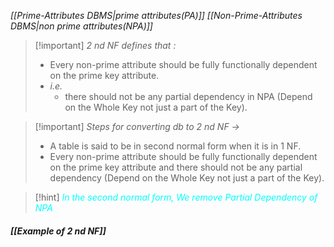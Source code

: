 *[[Prime-Attributes DBMS|prime attributes(PA)]]*
*[[Non-Prime-Attributes DBMS|non prime attributes(NPA)]]*

>[!important] *2 nd NF defines that :* 
>- Every non-prime attribute should be fully functionally dependent on the prime key attribute.
>- *i.e.*
>	- there should not be any partial dependency in NPA (Depend on the Whole Key not just a part of the Key).

>[!important] *Steps for converting db to 2 nd NF ->*
>- A table is said to be in second normal form when it is in 1 NF.
>- Every non-prime attribute should be fully functionally dependent on the prime key attribute and there should not be any partial dependency (Depend on the Whole Key not just a part of the Key).

>[!hint] *<span style="color:#00ffff">In the second normal form, We remove Partial Dependency of NPA</span>*

##### *[[Example of 2 nd NF]]*



